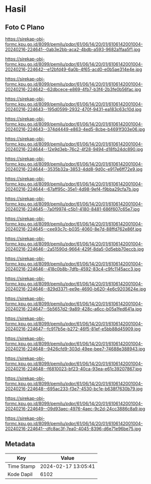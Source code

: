 # Hasil

## Foto C Plano

https://sirekap-obj-formc.kpu.go.id/8099/pemilu/pdpr/61/06/14/20/01/6106142001004-20240216-224641--0ab3e2bb-aca2-4bdb-a593-9682a1faa5f1.jpg

https://sirekap-obj-formc.kpu.go.id/8099/pemilu/pdpr/61/06/14/20/01/6106142001004-20240216-224642--e12bfd49-6a0b-4f65-acd0-e0b5ae314e4e.jpg

https://sirekap-obj-formc.kpu.go.id/8099/pemilu/pdpr/61/06/14/20/01/6106142001004-20240216-224642--62dbcece-e869-4fb7-b3f4-2b3fe0b56fac.jpg

https://sirekap-obj-formc.kpu.go.id/8099/pemilu/pdpr/61/06/14/20/01/6106142001004-20240216-224643--195d0599-2932-470f-9431-ea183c63c10d.jpg

https://sirekap-obj-formc.kpu.go.id/8099/pemilu/pdpr/61/06/14/20/01/6106142001004-20240216-224643--374d4449-e863-4ed5-8cbe-b4691f303e06.jpg

https://sirekap-obj-formc.kpu.go.id/8099/pemilu/pdpr/61/06/14/20/01/6106142001004-20240216-224644--12e9d3eb-76c2-4f28-9494-d18fb24dc890.jpg

https://sirekap-obj-formc.kpu.go.id/8099/pemilu/pdpr/61/06/14/20/01/6106142001004-20240216-224644--3535b32a-3853-4dd8-9d0c-e917e6ff72e9.jpg

https://sirekap-obj-formc.kpu.go.id/8099/pemilu/pdpr/61/06/14/20/01/6106142001004-20240216-224644--67aff95c-35e1-4d98-9ef4-f9bba29cfa7b.jpg

https://sirekap-obj-formc.kpu.go.id/8099/pemilu/pdpr/61/06/14/20/01/6106142001004-20240216-224645--7a0f9974-c5b1-4180-8481-686f607c65e7.jpg

https://sirekap-obj-formc.kpu.go.id/8099/pemilu/pdpr/61/06/14/20/01/6106142001004-20240216-224645--cee93c7c-b035-4060-8e7d-88ffd762e86f.jpg

https://sirekap-obj-formc.kpu.go.id/8099/pemilu/pdpr/61/06/14/20/01/6106142001004-20240216-224646--2a51590d-9664-429f-8da5-0d5ebb70eccb.jpg

https://sirekap-obj-formc.kpu.go.id/8099/pemilu/pdpr/61/06/14/20/01/6106142001004-20240216-224646--418c0b8b-7dfb-4592-83c4-c9fc1145acc3.jpg

https://sirekap-obj-formc.kpu.go.id/8099/pemilu/pdpr/61/06/14/20/01/6106142001004-20240216-224646--829d3371-ee9e-4690-b620-4e6c9203624e.jpg

https://sirekap-obj-formc.kpu.go.id/8099/pemilu/pdpr/61/06/14/20/01/6106142001004-20240216-224647--5b5657d2-9a89-428c-a6cc-b05a1fed641a.jpg

https://sirekap-obj-formc.kpu.go.id/8099/pemilu/pdpr/61/06/14/20/01/6106142001004-20240216-224647--fc917b5e-b272-46f5-81ef-e5bb88d45909.jpg

https://sirekap-obj-formc.kpu.go.id/8099/pemilu/pdpr/61/06/14/20/01/6106142001004-20240216-224648--9426cfd9-303d-49ee-bee7-74688e388943.jpg

https://sirekap-obj-formc.kpu.go.id/8099/pemilu/pdpr/61/06/14/20/01/6106142001004-20240216-224648--f6810023-bf23-40ca-93ea-e61c39207867.jpg

https://sirekap-obj-formc.kpu.go.id/8099/pemilu/pdpr/61/06/14/20/01/6106142001004-20240216-224648--695ac233-f3e7-4530-bc1e-b638f7630b79.jpg

https://sirekap-obj-formc.kpu.go.id/8099/pemilu/pdpr/61/06/14/20/01/6106142001004-20240216-224649--09d93aec-4976-4aec-9c2d-24cc3886c8a9.jpg

https://sirekap-obj-formc.kpu.go.id/8099/pemilu/pdpr/61/06/14/20/01/6106142001004-20240216-224641--dfc8ac3f-7ea0-4045-8396-d6e71e96be75.jpg


## Metadata

| Key        | Value               |
| ---------- | ------------------- |
| Time Stamp | 2024-02-17 13:05:41 |
| Kode Dapil | 6102                |



